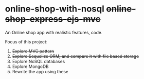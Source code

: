 # online-shop-with-nosql ~~online-shop-express-ejs-mvc~~
An Online shop app with realistic features, code.

Focus of this project:
1. ~~Explore MVC pattern~~
2. ~~Explore Sequelize ORM, and compare it with file based storage~~
3. Explore NoSQL databases
4. Explore MongoDB
5. Rewrite the app using these
